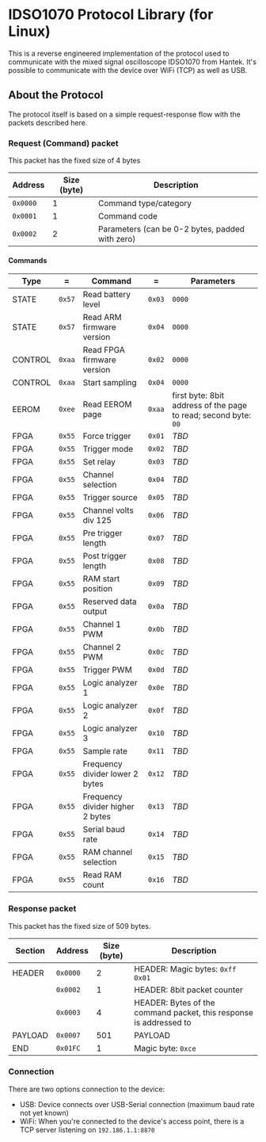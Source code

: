# IDSO1070 Protocol Library (for Linux)

This is a reverse engineered implementation of the protocol used to communicate with the mixed signal oscilloscope IDSO1070 from Hantek.
It's possible to communicate with the device over WiFi (TCP) as well as USB.

## About the Protocol

The protocol itself is based on a simple request-response flow with the packets described here.

### Request (Command) packet

This packet has the fixed size of 4 bytes

Address|Size (byte)|Description
-|-|-
`0x0000`|1|Command type/category
`0x0001`|1|Command code
`0x0002`|2|Parameters (can be 0-2 bytes, padded with zero)

#### Commands

Type|=|Command|=|Parameters
-|-|-|-|-
STATE|`0x57`|Read battery level|`0x03`|`0000`
STATE|`0x57`|Read ARM firmware version|`0x04`|`0000`
CONTROL|`0xaa`|Read FPGA firmware version|`0x02`|`0000`
CONTROL|`0xaa`|Start sampling|`0x04`|`0000`
EEROM|`0xee`|Read EEROM page|`0xaa`|first byte: 8bit address of the page to read; second byte: `00`
FPGA|`0x55`|Force trigger|`0x01`|*TBD*
FPGA|`0x55`|Trigger mode|`0x02`|*TBD*
FPGA|`0x55`|Set relay|`0x03`|*TBD*
FPGA|`0x55`|Channel selection|`0x04`|*TBD*
FPGA|`0x55`|Trigger source|`0x05`|*TBD*
FPGA|`0x55`|Channel volts div 125|`0x06`|*TBD*
FPGA|`0x55`|Pre trigger length|`0x07`|*TBD*
FPGA|`0x55`|Post trigger length|`0x08`|*TBD*
FPGA|`0x55`|RAM start position|`0x09`|*TBD*
FPGA|`0x55`|Reserved data output|`0x0a`|*TBD*
FPGA|`0x55`|Channel 1 PWM|`0x0b`|*TBD*
FPGA|`0x55`|Channel 2 PWM|`0x0c`|*TBD*
FPGA|`0x55`|Trigger PWM|`0x0d`|*TBD*
FPGA|`0x55`|Logic analyzer 1|`0x0e`|*TBD*
FPGA|`0x55`|Logic analyzer 2|`0x0f`|*TBD*
FPGA|`0x55`|Logic analyzer 3|`0x10`|*TBD*
FPGA|`0x55`|Sample rate|`0x11`|*TBD*
FPGA|`0x55`|Frequency divider lower 2 bytes|`0x12`|*TBD*
FPGA|`0x55`|Frequency divider higher 2 bytes|`0x13`|*TBD*
FPGA|`0x55`|Serial baud rate|`0x14`|*TBD*
FPGA|`0x55`|RAM channel selection|`0x15`|*TBD*
FPGA|`0x55`|Read RAM count|`0x16`|*TBD*

### Response packet

This packet has the fixed size of 509 bytes.

Section|Address|Size (byte)|Description
-|-|-|-
HEADER|`0x0000`|2|HEADER: Magic bytes: `0xff 0x01`
||`0x0002`|1|HEADER: 8bit packet counter
||`0x0003`|4|HEADER: Bytes of the command packet, this response is addressed to
PAYLOAD|`0x0007`|501|PAYLOAD
END|`0x01FC`|1|Magic byte: `0xce`

### Connection

There are two options connection to the device:

* USB: Device connects over USB-Serial connection (maximum baud rate not yet known)
* WiFi: When you're connected to the device's access point, there is a TCP server listening on `192.186.1.1:8870`